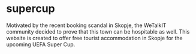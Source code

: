 # supercup
Motivated by the recent booking scandal in Skopje, the WeTalkIT community decided to prove that this town can be hospitable as well. This website is created to offer free tourist accommodation in Skopje for the upcoming UEFA Super Cup. 
